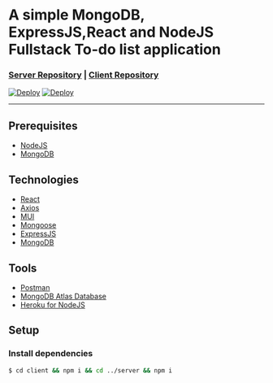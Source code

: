 A simple MongoDB, ExpressJS,React and NodeJS Fullstack To-do list application
==============
### [Server Repository](https://github.com/Finneasles/simple-todo-app-server) | [Client Repository](https://github.com/Finneasles/simple-todo-app-client) 

[![Deploy](https://www.herokucdn.com/deploy/button.svg)](https://heroku.com/deploy) [![Deploy](https://www.netlify.com/img/deploy/button.svg)](https://app.netlify.com/start/deploy?repository=https://github.com/Finneasles/simple-mern-todo-app-client
) 

---
 
## Prerequisites 
*    [NodeJS](https://nodejs.org/en/)
*    [MongoDB](https://www.mongodb.com/atlas/database)

## Technologies 
* [React](https://reactjs.org/)
* [Axios](https://axios-http.com/)
* [MUI](https://mui.com/)
* [Mongoose](https://www.npmjs.com/package/mongoose)
* [ExpressJS](https://expressjs.com/)
* [MongoDB](https://expressjs.com/)



## Tools
*    [Postman](https://www.postman.com/downloads/)
*    [MongoDB Atlas Database](https://www.postman.com/downloads/)
*    [Heroku for NodeJS](hhttps://devcenter.heroku.com/articles/getting-started-with-nodejs)


## Setup 
### Install dependencies
``` bash
$ cd client && npm i && cd ../server && npm i
```


